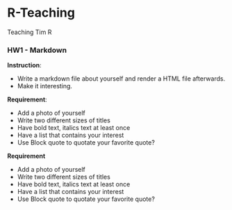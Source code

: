 # R-Teaching
Teaching Tim R



### HW1 - Markdown

**Instruction**: 

 - Write a markdown file about yourself and render a HTML file afterwards. 
 - Make it interesting.

**Requirement**: 

 - Add a photo of yourself
 - Write two different sizes of titles
 - Have bold text, italics text at least once
 - Have a list that contains your interest
 - Use Block quote to quotate your favorite quote?
 
 
**Requirement**

 - Add a photo of yourself
 - Write two different sizes of titles
 - Have bold text, italics text at least once
 - Have a list that contains your interest
 - Use Block quote to quotate your favorite quote?
